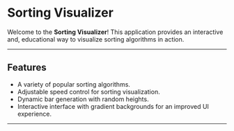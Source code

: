 # Sorting Visualizer

Welcome to the **Sorting Visualizer**! 
This application provides an interactive and,
educational way to visualize sorting algorithms in action.

---

## Features

- A variety of popular sorting algorithms.
- Adjustable speed control for sorting visualization.
- Dynamic bar generation with random heights.
- Interactive interface with gradient backgrounds for an improved UI experience.

---